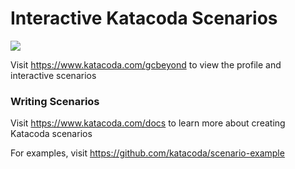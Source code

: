 # Interactive Katacoda Scenarios

[![](http://shields.katacoda.com/katacoda/gcbeyond/count.svg)](https://www.katacoda.com/gcbeyond "Get your profile on Katacoda.com")

Visit https://www.katacoda.com/gcbeyond to view the profile and interactive scenarios

### Writing Scenarios
Visit https://www.katacoda.com/docs to learn more about creating Katacoda scenarios

For examples, visit https://github.com/katacoda/scenario-example
